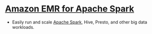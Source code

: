 
# [Amazon EMR for Apache Spark](https://aws.amazon.com/emr/)
- Easily run and scale [Apache Spark](../../BigDataTools/ApacheSpark.md), Hive, Presto, and other big data workloads.

